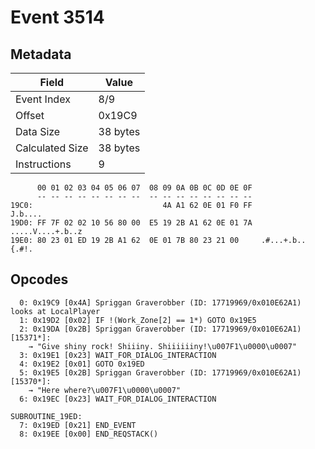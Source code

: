 # Event 3514

## Metadata

| Field           | Value    |
|-----------------|----------|
| Event Index     | 8/9      |
| Offset          | 0x19C9   |
| Data Size       | 38 bytes |
| Calculated Size | 38 bytes |
| Instructions    | 9        |

```
      00 01 02 03 04 05 06 07  08 09 0A 0B 0C 0D 0E 0F
      -- -- -- -- -- -- -- --  -- -- -- -- -- -- -- --
19C0:                             4A A1 62 0E 01 F0 FF           J.b....
19D0: FF 7F 02 02 10 56 80 00  E5 19 2B A1 62 0E 01 7A  .....V....+.b..z
19E0: 80 23 01 ED 19 2B A1 62  0E 01 7B 80 23 21 00     .#...+.b..{.#!. 
```

## Opcodes

```
  0: 0x19C9 [0x4A] Spriggan Graverobber (ID: 17719969/0x010E62A1) looks at LocalPlayer
  1: 0x19D2 [0x02] IF !(Work_Zone[2] == 1*) GOTO 0x19E5
  2: 0x19DA [0x2B] Spriggan Graverobber (ID: 17719969/0x010E62A1) [15371*]:
    → "Give shiny rock! Shiiiny. Shiiiiiiny!\u007F1\u0000\u0007"
  3: 0x19E1 [0x23] WAIT_FOR_DIALOG_INTERACTION
  4: 0x19E2 [0x01] GOTO 0x19ED
  5: 0x19E5 [0x2B] Spriggan Graverobber (ID: 17719969/0x010E62A1) [15370*]:
    → "Here where?\u007F1\u0000\u0007"
  6: 0x19EC [0x23] WAIT_FOR_DIALOG_INTERACTION

SUBROUTINE_19ED:
  7: 0x19ED [0x21] END_EVENT
  8: 0x19EE [0x00] END_REQSTACK()
```
